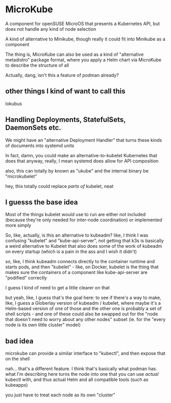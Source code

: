 # MicroKube

A component for openSUSE MicroOS that presents a Kubernetes API, but does not handle any kind of node selection

A kind of alternative to Minikube, though really it could fit into Minikube as a component

The thing is, MicroKube can also be used as a kind of "alternative metadistro" package format, where you apply a Helm chart via MicroKube to describe the structure of all

Actually, dang, isn't this a feature of podman already?

## other things I kind of want to call this

lokubus

## Handling Deployments, StatefulSets, DaemonSets etc.

We might have an "alternative Deployment Handler" that turns these kinds of documents into systemd units

In fact, damn, you could make an alternative-to-kubelet Kubernetes that does that anyway, really, I mean systemd does allow for API composition

also, this can totally by known as "ukube" and the internal binary be "microkubelet"

hey, this totally could replace *parts of* kubelet, neat

## I guesss the base idea

Most of the things kubelet would use to run are either not included (because they're only needed for inter-node coordination) or implemented more simply

So, like, actually, is this an alternative to kubeadm? like, I think I was confusing "kubelet" and "kube-api-server", not getting that k3s is basically a weird alternative to Kubelet that also does some of the work of kubeadm on every startup (which is a pain in the ass and I wish it didn't)

so, like, I think kubeadm connects directly to the container runtime and starts pods, and then "kubelet" - like, on Docker, kubelet is the thing that makes sure the containers of a component like kube-api-server are "podified" correctly

I guess I kind of need to get a little clearer on that

but yeah, like, I guess that's the goal here: to see if there's a way to make, like, I guess a Globerlay version of kubeadm / kubelet, where maybe it's a Helm-based version of one of those and the other one is probably a set of shell scripts - and one of these could also be swapped out for the "node that doesn't need to worry about any other nodes" subset (ie. for the "every node is its own little cluster" model)

## bad idea

microkube can provide a similar interface to "kubectl", and then expose that on the shell

nah... that's a different feature. I think that's basically what podman has. what I'm describing here turns the node into one that you can use *actual* kubectl with, and thus actual Helm and all compatible tools (such as kubeapps)

you just have to treat each node as its own "cluster"
